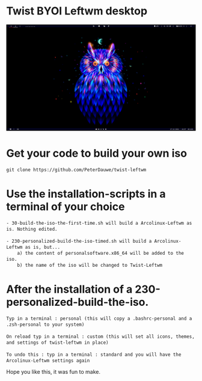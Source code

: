 # Twist BYOI Leftwm desktop

![Twist-Leftwm](https://github.com/PeterDauwe/twist-leftwm/blob/master/twist_leftwm.png)


# Get your code to build your own iso

	git clone https://github.com/PeterDauwe/twist-leftwm


# Use the installation-scripts  in a terminal of your choice
	- 30-build-the-iso-the-first-time.sh will build a Arcolinux-Leftwm as is. Nothing edited.

	- 230-personalized-build-the-iso-timed.sh will build a Arcolinux-Leftwm as is, but... 
		a) the content of personalsoftware.x86_64 will be added to the iso.
		b) the name of the iso will be changed to Twist-Leftwm


# After the installation of a 230-personalized-build-the-iso.
	Typ in a terminal : personal (this will copy a .bashrc-personal and a .zsh-personal to your system)

	On reload typ in a terminal : custom (this will set all icons, themes, and settings of twist-leftwm in place)

	To undo this : typ in a terminal : standard and you will have the Arcolinux-Leftwm settings again


Hope you like this, it was fun to make.


